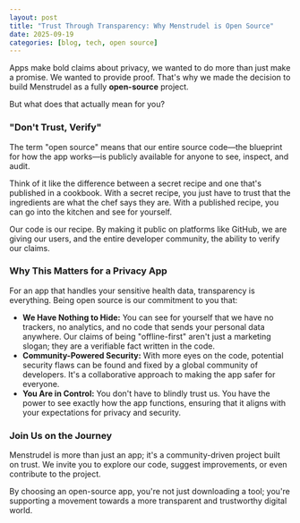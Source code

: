 ```yaml
---
layout: post
title: "Trust Through Transparency: Why Menstrudel is Open Source"
date: 2025-09-19
categories: [blog, tech, open source]
---
```


Apps make bold claims about privacy, we wanted to do more than just make a promise. We wanted to provide proof. That's why we made the decision to build Menstrudel as a fully **open-source** project.

But what does that actually mean for you?

### "Don't Trust, Verify"

The term "open source" means that our entire source code—the blueprint for how the app works—is publicly available for anyone to see, inspect, and audit.

Think of it like the difference between a secret recipe and one that's published in a cookbook. With a secret recipe, you just have to trust that the ingredients are what the chef says they are. With a published recipe, you can go into the kitchen and see for yourself.

Our code is our recipe. By making it public on platforms like GitHub, we are giving our users, and the entire developer community, the ability to verify our claims.



### Why This Matters for a Privacy App

For an app that handles your sensitive health data, transparency is everything. Being open source is our commitment to you that:

* **We Have Nothing to Hide:** You can see for yourself that we have no trackers, no analytics, and no code that sends your personal data anywhere. Our claims of being "offline-first" aren't just a marketing slogan; they are a verifiable fact written in the code.
* **Community-Powered Security:** With more eyes on the code, potential security flaws can be found and fixed by a global community of developers. It's a collaborative approach to making the app safer for everyone.
* **You Are in Control:** You don't have to blindly trust us. You have the power to see exactly how the app functions, ensuring that it aligns with your expectations for privacy and security.

### Join Us on the Journey

Menstrudel is more than just an app; it's a community-driven project built on trust. We invite you to explore our code, suggest improvements, or even contribute to the project.

By choosing an open-source app, you're not just downloading a tool; you're supporting a movement towards a more transparent and trustworthy digital world.